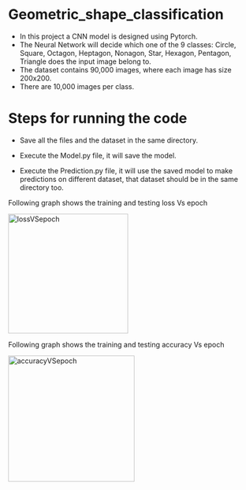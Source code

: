 # Geometric_shape_classification
- In this project a CNN model is designed using Pytorch.
- The Neural Network will decide which one of the 9 classes: Circle, Square, Octagon, Heptagon, Nonagon, Star, Hexagon, Pentagon, Triangle does the input image belong to.
- The dataset contains 90,000 images, where each image has size 200x200.
- There are 10,000 images per class.

# Steps for running the code
- Save all the files and the dataset in the same directory.

- Execute the Model.py file, it will save the model.
- Execute the Prediction.py file, it will use the saved model to make predictions on different dataset, that dataset should be in the same directory too.

Following graph shows the training and testing loss Vs epoch
<div><img width="243" alt="lossVSepoch" src="https://user-images.githubusercontent.com/43211343/159060687-7e9c619c-5e72-4fe2-a82b-e99f31ae4b07.PNG"></div>

Following graph shows the training and testing accuracy Vs epoch
<div><img width="256" alt="accuracyVSepoch" src="https://user-images.githubusercontent.com/43211343/159060782-65ad6476-b0f7-4bfc-bfbb-e9cd76a77f7b.PNG"><div>
